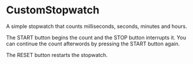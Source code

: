 # CustomStopwatch


A simple stopwatch that counts milliseconds, seconds, minutes and hours.

The START button begins the count and the STOP button interrupts it. You can continue the count afterwords by pressing the START button again.

The RESET button restarts the stopwatch.

